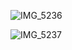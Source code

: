 ![IMG_5236](https://github.com/yadavanuj1996/algorithms-data-structures/assets/22169012/dd0653b2-f4bd-43a5-8d30-f4decb65105d)

![IMG_5237](https://github.com/yadavanuj1996/algorithms-data-structures/assets/22169012/9388f82b-fde5-4781-83ec-9fbe803b175e)

